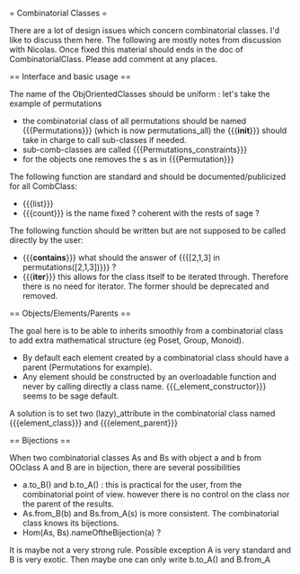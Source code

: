 = Combinatorial Classes =

There are a lot of design issues which concern combinatorial classes. I'd like to discuss them here. The following are mostly notes from discussion with Nicolas. Once fixed this material should ends in the doc of CombinatorialClass. Please add comment at any places.

== Interface and basic usage ==

The name of the ObjOrientedClasses should be uniform : let's take the example of permutations
 * the combinatorial class of all permutations should be named {{{Permutations}}} (which is now permutations_all) the {{{__init__}}} should take in charge to call sub-classes if needed.  
 * sub-comb-classes are called {{{Permutations_constraints}}} 
 * for the objects one removes the s as in {{{Permutation}}}

The following function are standard and should be documented/publicized for all CombClass:
 * {{{list}}}
 * {{{count}}} is the name fixed ? coherent with the rests of sage ?  

The following function should be written but are not supposed to be called directly by the user:
 * {{{__contains__}}} what should the answer of {{{[2,1,3] in permutations([2,1,3])}}} ? 
 * {{{__iter__}}} this allows for the class itself to be iterated through. Therefore there is no need for iterator. The former should be deprecated and removed. 


== Objects/Elements/Parents ==

The goal here is to be able to inherits smoothly from a combinatorial class to add extra mathematical structure (eg Poset, Group, Monoid).

 * By default each element created by a combinatorial class should have a parent (Permutations for example).
 * Any element should be constructed by an overloadable function and never by calling directly a class name. {{{_element_constructor}}} seems to be sage default. 

A solution is to set two (lazy)_attribute in the combinatorial class named {{{element_class}}} and {{{element_parent}}}



== Bijections ==

When two combinatorial classes As and Bs with object a and b from OOclass A and B are in bijection, there are several possibilities
 * a.to_B() and b.to_A() : this is practical for the user, from the combinatorial point of view. however there is no control on the class nor the parent of the results. 
 * As.from_B(b) and Bs.from_A(s) is more consistent. The combinatorial class knows its bijections. 
 * Hom(As, Bs).nameOftheBijection(a) ?   

It is maybe not a very strong rule. Possible exception A is very standard and B is very exotic. Then maybe one can only write b.to_A() and B.from_A
